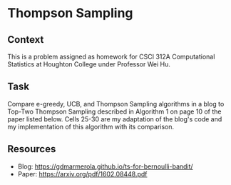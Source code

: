 # Thompson Sampling
## Context
This is a problem assigned as homework for CSCI 312A Computational Statistics at Houghton College under Professor Wei Hu. 
## Task
Compare e-greedy, UCB, and Thompson Sampling algorithms in a blog to Top-Two Thompson Sampling described in Algorithm 1 on page 10 of the paper listed below. Cells 25-30 are my adaptation of the blog's code and my implementation of this algorithm with its comparison.
## Resources
- Blog: https://gdmarmerola.github.io/ts-for-bernoulli-bandit/
- Paper: https://arxiv.org/pdf/1602.08448.pdf